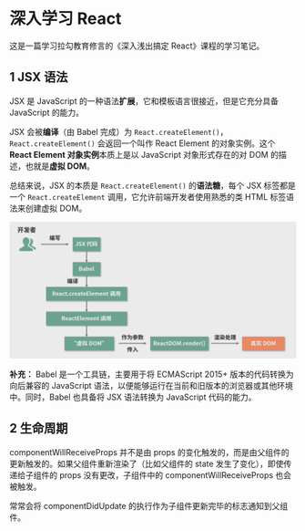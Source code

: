 # 深入学习 React

这是一篇学习拉勾教育修言的《深入浅出搞定 React》课程的学习笔记。

## 1 JSX 语法

JSX 是 JavaScript 的一种语法**扩展**，它和模板语言很接近，但是它充分具备 JavaScript 的能力。

JSX 会被**编译**（由 Babel 完成）为 `React.createElement()`，`React.createElement()` 会返回一个叫作 React Element 的对象实例。这个 **React Element 对象实例**本质上是以 JavaScript 对象形式存在的对 DOM 的描述，也就是**虚拟 DOM**。

总结来说，JSX 的本质是 `React.createElement()` 的**语法糖**，每个 JSX 标签都是一个 `React.createElement` 调用，它允许前端开发者使用熟悉的类 HTML 标签语法来创建虚拟 DOM。

![image-20210714224119367](../images/jsx-1628179735245.png)

**补充：** Babel 是一个工具链，主要用于将 ECMAScript 2015+ 版本的代码转换为向后兼容的 JavaScript 语法，以便能够运行在当前和旧版本的浏览器或其他环境中。同时，Babel 也具备将 JSX 语法转换为 JavaScript 代码的能力。

## 2 生命周期

componentWillReceiveProps 并不是由 props 的变化触发的，而是由父组件的更新触发的。如果父组件重新渲染了（比如父组件的 state 发生了变化），即使传递给子组件的 props 没有更改，子组件中的 componentWillReceiveProps 也会被触发。

常常会将 componentDidUpdate 的执行作为子组件更新完毕的标志通知到父组件。

